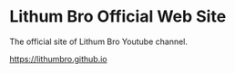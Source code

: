 <h1>Lithum Bro Official Web Site</h1>
<p>The official site of Lithum Bro Youtube channel.</p>
<a href="https://lithumbro.github.io">https://lithumbro.github.io</a>

